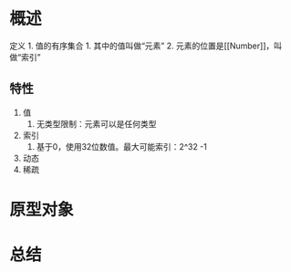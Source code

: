 # 概述
定义
	1. 值的有序集合
		1. 其中的值叫做“元素”
		2. 元素的位置是[[Number]]，叫做“索引”
## 特性
1. 值
	1. 无类型限制：元素可以是任何类型
2. 索引
	1. 基于0，使用32位数值。最大可能索引：2\^32 -1
3. 动态
4. 稀疏
# 原型对象

# 总结
